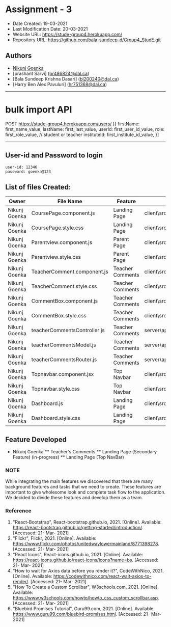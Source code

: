# Assignment - 3

* Date Created: 19-03-2021
* Last Modification Date: 20-03-2021
* Website URL: https://stude-group4.herokuapp.com/
* Repository URL: https://github.com/bala-sundeep-d/Group4_StudE.git

## Authors
* [Nikunj Goenka](Nikunj.Goenka@dal.ca)
* [prashant Sarvi] (pr486824@dal.ca)
* [Bala Sundeep Krishna Dasari] (bl200240@dal.ca)
* [Harry Ben Alex Pavuluri] (hr751368@dal.ca)

---------------------------------------------------------------------

# bulk import API

POST https://stude-group4.herokuapp.com/users/
[{
    firstName: first_name_value,
    lastName: first_last_value,
    userId: first_user_id_value,
    role: first_role_value, // student or teacher
    instituteId: first_institute_id_value,
}]

----------------------------------------------------------------------

## User-id and Password to login
````
user-id: 12346
password: goenka@123
````

## List of files Created:
Owner| File Name  | Feature  |  File Path
------------- |------------- | ----------------------- | ------------- 
Nikunj Goenka|CoursePage.component.js | Landing Page  | client\src\components\coursePage\CoursePage.component.js 
Nikunj Goenka|CoursePage.style.css | Landing Page | client\src\components\coursePage\CoursePage.style.css 
Nikunj Goenka|Parentview.component.js | Parent Page | client\src\components\parentView\Parentview.component.js 
Nikunj Goenka|Parentview.style.css | Parent Page | client\src\components\parentView\Parentview.style.css 
Nikunj Goenka|TeacherComment.component.js | Teacher Comments | client\src\components\parentView\teacherComment\TeacherComment.component.js 
Nikunj Goenka|TeacherComment.style.css | Teacher Comments | client\src\components\parentView\teacherComment\TeacherComment.style.css
Nikunj Goenka|CommentBox.component.js | Teacher Comments | client\src\components\parentView\teacherComment\commentBox\CommentBox.component.js
Nikunj Goenka|CommentBox.style.css | Teacher Comments | client\src\components\parentView\teacherComment\commentBox\CommentBox.style.css
Nikunj Goenka|teacherCommentsController.js| Teacher Comments |server\app\controllers\teacherCommentsController.js
Nikunj Goenka|teacherCommentsModel.js| Teacher Comments |server\app\models\teacherCommentsModel.js
Nikunj Goenka|teacherCommentsRouter.js| Teacher Comments |server\app\routes\teacherCommentsRouter.js
Nikunj Goenka|Topnavbar.component.jsx| Top Navbar | client\src\components\topNavbar\Topnavbar.component.jsx
Nikunj Goenka|Topnavbar.style.css| Top Navbar | client\src\components\topNavbar\Topnavbar.style.css
Nikunj Goenka|Dashboard.js | Landing Page | client\src\components\dashboard\Dashboard.js
Nikunj Goenka|Dashboard.style.css | Landing Page | client\src\components\dashboard\Dashboard.style.css

## Feature Developed ##
* Nikunj Goenka 
** Teacher's Comments
** Landing Page (Secondary Feature) (in-progress)
** Landing Page (Top NavBar)



### NOTE ###
While integrating the main features we discovered that there are many background features and tasks that we need to create. These features are important to give wholesome look and complete task flow to the application. 
We decided to divide these features and develop them as a team.


### Reference  ###
1. "React-Bootstrap", React-bootstrap.github.io, 2021. [Online]. Available: https://react-bootstrap.github.io/getting-started/introduction/. [Accessed: 21- Mar- 2021]
2. "Flickr", Flickr, 2021. [Online]. Available: https://www.flickr.com/photos/unitedwaylowermainland/8771398278. [Accessed: 21- Mar- 2021]
3. "React Icons", React-icons.github.io, 2021. [Online]. Available: https://react-icons.github.io/react-icons/icons?name=bs. [Accessed: 21- Mar- 2021]
4. "How to wait for Axios data before you render it?", CodeWithNico, 2021. [Online]. Available: https://codewithnico.com/react-wait-axios-to-render/. [Accessed: 21- Mar- 2021]
5. "How To Create a Custom Scrollbar", W3schools.com, 2021. [Online]. Available: https://www.w3schools.com/howto/howto_css_custom_scrollbar.asp. [Accessed: 21- Mar- 2021]
6. "Bluebird Promises Tutorial", Guru99.com, 2021. [Online]. Available: https://www.guru99.com/bluebird-promises.html. [Accessed: 21- Mar- 2021]



